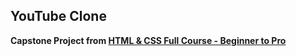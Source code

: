 ## YouTube Clone

**Capstone Project from <a href="https://www.youtube.com/watch?v=G3e-cpL7ofc&t=14s">HTML & CSS Full Course - Beginner to Pro<a/>**
